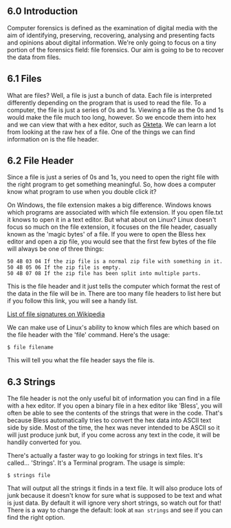 ## 6.0 Introduction

Computer forensics is defined as the examination of digital media with the aim of identifying, preserving, recovering, analysing and presenting facts and opinions about digital information. We're only going to focus on a tiny portion of the forensics field: file forensics. Our aim is going to be to recover the data from files.

## 6.1 Files

What are files? Well, a file is just a bunch of data. Each file is interpreted differently depending on the program that is used to read the file. To a computer, the file is just a series of 0s and 1s. Viewing a file as the 0s and 1s would make the file much too long, however. So we encode them into hex and we can view that with a hex editor, such as [Okteta](https://utils.kde.org/projects/okteta/). We can learn a lot from looking at the raw hex of a file. One of the things we can find information on is the file header.

## 6.2 File Header

Since a file is just a series of 0s and 1s, you need to open the right file with the right program to get something meaningful. So, how does a computer know what program to use when you double click it?

On Windows, the file extension makes a big difference. Windows knows which programs are associated with which file extension. If you open file.txt it knows to open it in a text editor. But what about on Linux? Linux doesn't focus so much on the file extension, it focuses on the file header, casually known as the 'magic bytes' of a file. If you were to open the Bless hex editor and open a zip file, you would see that the first few bytes of the file will always be one of three things:

```
50 4B 03 04 If the zip file is a normal zip file with something in it.
50 4B 05 06 If the zip file is empty.
50 4B 07 08 If the zip file has been split into multiple parts.
```

This is the file header and it just tells the computer which format the rest of the data in the file will be in. There are too many file headers to list here but if you follow this link, you will see a handy list.

[List of file signatures on Wikipedia](https://en.wikipedia.org/wiki/List_of_file_signatures)

We can make use of Linux's ability to know which files are which based on the file header with the 'file' command. Here's the usage:

`$ file filename`

This will tell you what the file header says the file is.

## 6.3 Strings

The file header is not the only useful bit of information you can find in a file with a hex editor. If you open a binary file in a hex editor like 'Bless', you will often be able to see the contents of the strings that were in the code. That's because Bless automatically tries to convert the hex data into ASCII text side by side. Most of the time, the hex was never intended to be ASCII so it will just produce junk but, if you come across any text in the code, it will be handily converted for you.

There's actually a faster way to go looking for strings in text files. It's called... 'Strings'. It's a Terminal program. The usage is simple:

`$ strings file`

That will output all the strings it finds in a text file. It will also produce lots of junk because it doesn't know for sure what is supposed to be text and what is just data. By default it will ignore very short strings, so watch out for that! There is a way to change the default: look at `man strings` and see if you can find the right option.

